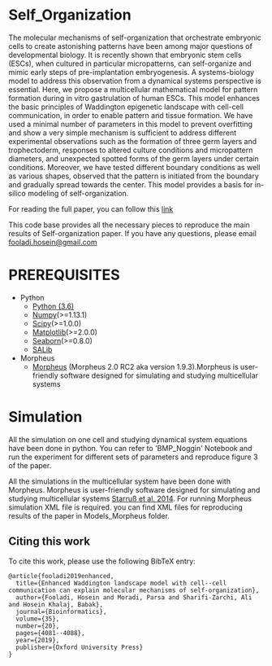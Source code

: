# Self_Organization
The molecular mechanisms of self-organization that orchestrate embryonic cells to create astonishing patterns have been among major questions of developmental biology. It is recently shown that embryonic stem cells (ESCs), when cultured in particular micropatterns, can self-organize and mimic early steps of pre-implantation embryogenesis. A systems-biology model to address this observation from a dynamical systems perspective is essential. Here, we propose a multicellular mathematical model for pattern formation during in vitro gastrulation of human ESCs. This model enhances the basic principles of Waddington epigenetic landscape with cell-cell communication, in order to enable pattern and tissue formation. We have used a minimal number of parameters in this model to prevent overfitting and show a very simple mechanism is sufficient to address different experimental observations such as the formation of three germ layers and trophectoderm, responses to altered culture conditions and micropattern diameters, and unexpected spotted forms of the germ layers under certain conditions. Moreover, we have tested different boundary conditions as well as various shapes, observed that the pattern is initiated from the boundary and gradually spread towards the center. This model provides a basis for in-silico modeling of self-organization.

For reading the full paper, you can follow this [link](https://www.biorxiv.org/content/early/2018/01/01/241604)

This code base provides all the necessary pieces to reproduce the main results of Self-organization paper. If you have any questions, please email [fooladi.hosein@gmail.com](fooladi.hosein@gmail.com)

# PREREQUISITES

* Python 
    + [Python (3.6)](https://www.python.org/downloads/)
    + [Numpy](http://www.numpy.org/)(>=1.13.1)
    + [Scipy](https://www.scipy.org/)(>=1.0.0)
    + [Matplotlib](https://matplotlib.org/)(>=2.0.0)
    + [Seaborn](https://seaborn.pydata.org/)(>=0.8.0)
    + [SALib](http://salib.github.io/SALib/)
* Morpheus
    + [Morpheus](https://imc.zih.tu-dresden.de/wiki/morpheus/doku.php) (Morpheus 2.0 RC2 aka version 1.9.3).Morpheus is user-friendly software designed for simulating and studying multicellular systems
    
 # Simulation
 All the simulation on one cell and studying dynamical system equations have been done in python. You can refer to 'BMP_Noggin' Notebook and run the experiment for different sets of parameters and reproduce figure 3 of the paper. 
 
 All the simulations in the multicellular system have been done with Morpheus. Morpheus is user-friendly software designed for simulating and studying multicellular systems [Starruß et al. 2014](https://academic.oup.com/bioinformatics/article/30/9/1331/234757). For running Morpheus simulation XML file is required. you can find XML files for reproducing results of the paper in Models_Morpheus folder.
    
    
## Citing this work
To cite this work, please use the following BibTeX entry:

```
@article{fooladi2019enhanced,
  title={Enhanced Waddington landscape model with cell--cell communication can explain molecular mechanisms of self-organization},
  author={Fooladi, Hosein and Moradi, Parsa and Sharifi-Zarchi, Ali and Hosein Khalaj, Babak},
  journal={Bioinformatics},
  volume={35},
  number={20},
  pages={4081--4088},
  year={2019},
  publisher={Oxford University Press}
}
```
